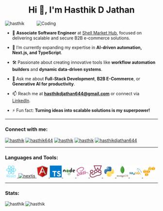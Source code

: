 <h1 align="center">Hi 👋, I'm Hasthik D Jathan</h1>

<p><img align="right" alt="Coding" width="400" src="https://cdn.dribbble.com/users/1025838/screenshots/6220885/devguy3.gif"></p>
<p align="left"> <img src="https://komarev.com/ghpvc/?username=hasthik&label=Profile%20views&color=0e75b6&style=flat" alt="hasthik" /> </p>

- 🌟 **Associate Software Engineer** at [Shell Market Hub](https://shell.com), focused on delivering scalable and secure B2B e-commerce solutions.

- 🚀 I’m currently expanding my expertise in **AI-driven automation, Next.js, and TypeScript**.

- 🛠️ Passionate about creating innovative tools like **workflow automation builders** and **dynamic data-driven systems**.

- 💬 Ask me about **Full-Stack Development**, **B2B E-Commerce**, or **Generative AI for productivity**.

- 📫 Reach me at **hasthikdjathan644@gmail.com** or connect via [LinkedIn](https://linkedin.com/in/hasthik644).

- ⚡ Fun fact: **Turning ideas into scalable solutions is my superpower!**

---

<h3 align="left">Connect with me:</h3>
<p align="left">
<a href="https://codepen.io/hasthik" target="blank"><img align="center" src="https://raw.githubusercontent.com/rahuldkjain/github-profile-readme-generator/master/src/images/icons/Social/codepen.svg" alt="hasthik" height="30" width="40" /></a>
<a href="https://linkedin.com/in/hasthik644" target="blank"><img align="center" src="https://raw.githubusercontent.com/rahuldkjain/github-profile-readme-generator/master/src/images/icons/Social/linked-in-alt.svg" alt="hasthik644" height="30" width="40" /></a>
<a href="https://instagram.com/hasthik" target="blank"><img align="center" src="https://raw.githubusercontent.com/rahuldkjain/github-profile-readme-generator/master/src/images/icons/Social/instagram.svg" alt="hasthik" height="30" width="40" /></a>
<a href="https://www.leetcode.com/hasthik" target="blank"><img align="center" src="https://raw.githubusercontent.com/rahuldkjain/github-profile-readme-generator/master/src/images/icons/Social/leet-code.svg" alt="hasthik" height="30" width="40" /></a>
<a href="https://auth.geeksforgeeks.org/user/hasthikdjathan644" target="blank"><img align="center" src="https://raw.githubusercontent.com/rahuldkjain/github-profile-readme-generator/master/src/images/icons/Social/geeks-for-geeks.svg" alt="hasthikdjathan644" height="30" width="40" /></a>
</p>

---

<h3 align="left">Languages and Tools:</h3>
<p align="left"> 
<a href="https://reactjs.org/" target="_blank" rel="noreferrer"> <img src="https://raw.githubusercontent.com/devicons/devicon/master/icons/react/react-original-wordmark.svg" alt="react" width="40" height="40"/> </a> 
<a href="https://nextjs.org/" target="_blank" rel="noreferrer"> <img src="https://cdn.worldvectorlogo.com/logos/nextjs-2.svg" alt="nextjs" width="40" height="40"/> </a> 
<a href="https://angular.io/" target="_blank" rel="noreferrer"> <img src="https://raw.githubusercontent.com/devicons/devicon/master/icons/angularjs/angularjs-original.svg" alt="angular" width="40" height="40"/> </a> 
<a href="https://www.typescriptlang.org/" target="_blank" rel="noreferrer"> <img src="https://raw.githubusercontent.com/devicons/devicon/master/icons/typescript/typescript-original.svg" alt="typescript" width="40" height="40"/> </a> 
<a href="https://nodejs.org/" target="_blank" rel="noreferrer"> <img src="https://raw.githubusercontent.com/devicons/devicon/master/icons/nodejs/nodejs-original-wordmark.svg" alt="nodejs" width="40" height="40"/> </a> 
<a href="https://sass-lang.com/" target="_blank" rel="noreferrer"> <img src="https://raw.githubusercontent.com/devicons/devicon/master/icons/sass/sass-original.svg" alt="sass" width="40" height="40"/> </a> 
<a href="https://jestjs.io/" target="_blank" rel="noreferrer"> <img src="https://raw.githubusercontent.com/devicons/devicon/master/icons/jest/jest-plain.svg" alt="jest" width="40" height="40"/> </a> 
<a href="https://www.python.org/" target="_blank" rel="noreferrer"> <img src="https://raw.githubusercontent.com/devicons/devicon/master/icons/python/python-original.svg" alt="python" width="40" height="40"/> </a> 
<a href="https://www.mongodb.com/" target="_blank" rel="noreferrer"> <img src="https://raw.githubusercontent.com/devicons/devicon/master/icons/mongodb/mongodb-original-wordmark.svg" alt="mongodb" width="40" height="40"/> </a> 
<a href="https://www.mysql.com/" target="_blank" rel="noreferrer"> <img src="https://raw.githubusercontent.com/devicons/devicon/master/icons/mysql/mysql-original-wordmark.svg" alt="mysql" width="40" height="40"/> </a> 
<a href="https://aws.amazon.com/" target="_blank" rel="noreferrer"> <img src="https://raw.githubusercontent.com/devicons/devicon/master/icons/amazonwebservices/amazonwebservices-original.svg" alt="aws" width="40" height="40"/> </a>
</p>

---

<h3 align="left">Stats:</h3>
<p>
<img src="https://github-readme-stats.vercel.app/api?username=hasthik&show_icons=true&theme=dark&locale=en" alt="hasthik" />
<img src="https://github-readme-stats.vercel.app/api/top-langs?username=hasthik&show_icons=true&theme=synthwave&locale=en&layout=compact" alt="hasthik" />
</p>
